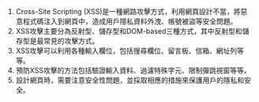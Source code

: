 

1. Cross-Site Scripting (XSS)是一種網路攻擊方式，利用網頁設計不當，將惡意程式碼注入到網頁中，造成用戶隱私資料外洩、帳號被盜等安全問題。
2. XSS攻擊主要分為反射型、儲存型和DOM-based三種方式，其中反射型和儲存型是最常見的攻擊方式。
3. XSS攻擊可以利用各種輸入欄位，包括搜尋欄位、留言板、信箱、網址列等等。
4. 預防XSS攻擊的方法包括驗證輸入資料、過濾特殊字元、限制彈跳視窗等等。
5. 設計網頁時，需要注意安全性問題，並採取相應的措施來保護用戶的隱私和安全。